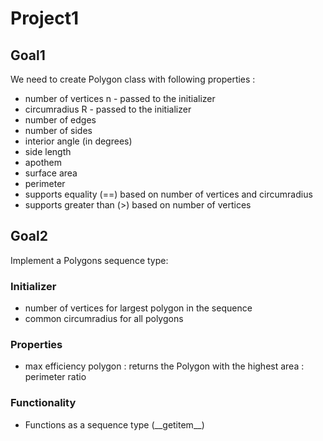 # Project1
 ## Goal1
   We need to create Polygon class with following properties :

 - number of vertices n - passed to the initializer
 - circumradius R - passed to the initializer
 - number of edges
 - number of sides
 - interior angle (in degrees)
 - side length
 - apothem
 - surface area
 - perimeter
 - supports equality (==) based on number of vertices and circumradius
 - supports greater than (>) based on number of vertices

## Goal2
Implement a Polygons sequence type:

### Initializer
- number of vertices for largest polygon in the sequence
- common circumradius for all polygons

### Properties
- max efficiency polygon : returns the Polygon with the highest area : perimeter ratio

### Functionality
- Functions as a sequence type (\_\_getitem\_\_)
